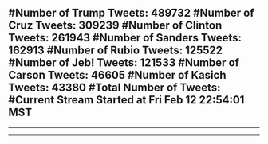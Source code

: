 #Number of Trump Tweets: 489732
#Number of Cruz Tweets: 309239
#Number of Clinton Tweets: 261943
#Number of Sanders Tweets: 162913
#Number of Rubio Tweets: 125522
#Number of Jeb! Tweets: 121533
#Number of Carson Tweets: 46605
#Number of Kasich Tweets: 43380
#Total Number of Tweets:  
#Current Stream Started at Fri Feb 12 22:54:01 MST
---
---
---
